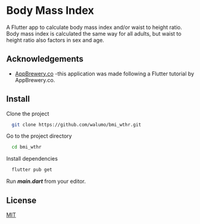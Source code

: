 
# Body Mass Index

A Flutter app to calculate body mass index and/or waist to height ratio. Body mass index is calculated the same way for all adults, but waist to height ratio also factors in sex and age.


## Acknowledgements

 - [AppBrewery.co](https://www.appbrewery.co/) -this application was made following a Flutter tutorial by AppBrewery.co.

## Install

Clone the project

```bash
  git clone https://github.com/walumo/bmi_wthr.git
```

Go to the project directory

```bash
  cd bmi_wthr
```

Install dependencies

```bash
  flutter pub get
```

Run ***main.dart*** from your editor.


## License

[MIT](https://choosealicense.com/licenses/mit/)

